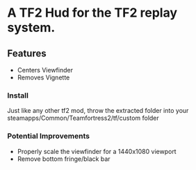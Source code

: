# A TF2 Hud for the TF2 replay system.

## Features
- Centers Viewfinder
- Removes Vignette

### Install

Just like any other tf2 mod, throw the extracted folder into your steamapps/Common/Teamfortress2/tf/custom folder

### Potential Improvements

- Properly scale the viewfinder for a 1440x1080 viewport
- Remove bottom fringe/black bar
